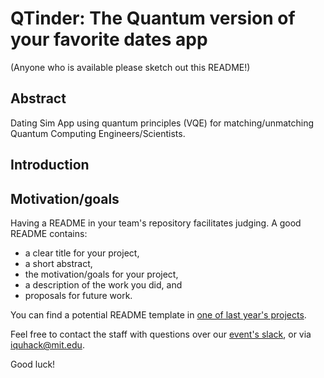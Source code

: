 # QTinder: The Quantum version of your favorite dates app
(Anyone who is available please sketch out this README!)
## Abstract
Dating Sim App using quantum principles (VQE) for matching/unmatching Quantum Computing Engineers/Scientists.

## Introduction

## Motivation/goals

Having a README in your team's repository facilitates judging. A good README contains:
* a clear title for your project,
* a short abstract,
* the motivation/goals for your project,
* a description of the work you did, and
* proposals for future work.

You can find a potential README template in [one of last year's projects](https://github.com/iQuHACK/QuhacMan).

Feel free to contact the staff with questions over our [event's slack](https://iquhack.slack.com), or via iquhack@mit.edu.

Good luck!
